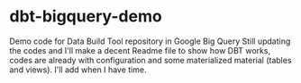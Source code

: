 # dbt-bigquery-demo
Demo code for Data Build Tool repository in Google Big Query
Still updating the codes and I'll make a decent Readme file to show how DBT works, codes are already with configuration and some materialized material (tables and views). I'll add when I have time.
